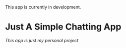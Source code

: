This app is currently in development.

# Just A Simple Chatting App
*This app is just my personal project*
